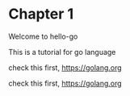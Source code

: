 # Chapter 1
Welcome to hello-go

This is a tutorial for go language  

check this first, https://golang.org 

 check this first, https://golang.org 
 
